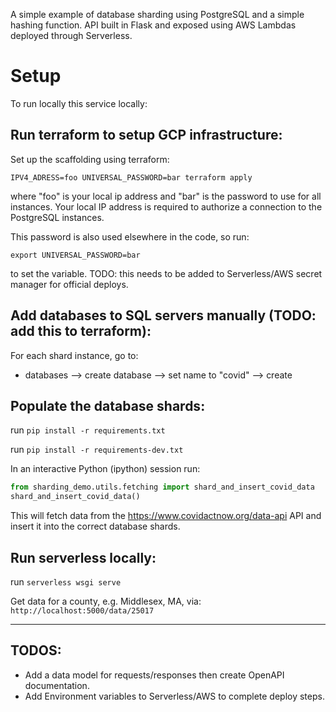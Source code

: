 A simple example of database sharding using PostgreSQL and a simple hashing function. API built in Flask and exposed using AWS Lambdas deployed through Serverless.


# Setup 
To run locally this service locally:

## Run terraform to setup GCP infrastructure:
Set up the scaffolding using terraform:

```IPV4_ADRESS=foo UNIVERSAL_PASSWORD=bar terraform apply```

where "foo" is your local ip address and "bar" is the password to use for all instances.
Your local IP address is required to authorize a connection to the PostgreSQL instances. 

This password is also used elsewhere in the code, so run:

`export UNIVERSAL_PASSWORD=bar`

to set the variable. TODO: this needs to be added to Serverless/AWS secret manager for official deploys.

## Add databases to SQL servers manually (TODO: add this to terraform):
For each shard instance, go to:

- databases --> create database --> set name to "covid" --> create


## Populate the database shards:
run `pip install -r requirements.txt`

run `pip install -r requirements-dev.txt`

In an interactive Python (ipython) session run:

```python
from sharding_demo.utils.fetching import shard_and_insert_covid_data
shard_and_insert_covid_data()
```

This will fetch data from the https://www.covidactnow.org/data-api API and insert it into the correct database shards.

## Run serverless locally:
run `serverless wsgi serve`

Get data for a county, e.g. Middlesex, MA, via: `http://localhost:5000/data/25017`


--------------

## TODOS:
- Add a data model for requests/responses then create OpenAPI documentation.
- Add Environment variables to Serverless/AWS to complete deploy steps.